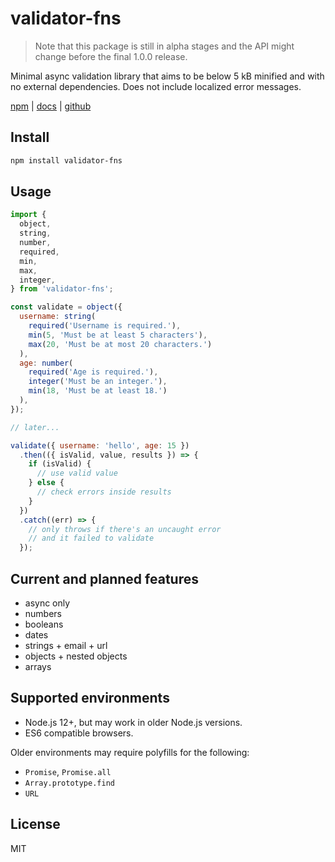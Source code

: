 # validator-fns

> Note that this package is still in alpha stages and the API might change before the final 1.0.0 release.

Minimal async validation library that aims to be below 5 kB minified and with no external dependencies. Does not include localized error messages.

[npm][npm] | [docs][docs] | [github][github]

## Install

```sh
npm install validator-fns
```

## Usage

```js
import {
  object,
  string,
  number,
  required,
  min,
  max,
  integer,
} from 'validator-fns';

const validate = object({
  username: string(
    required('Username is required.'),
    min(5, 'Must be at least 5 characters'),
    max(20, 'Must be at most 20 characters.')
  ),
  age: number(
    required('Age is required.'),
    integer('Must be an integer.'),
    min(18, 'Must be at least 18.')
  ),
});

// later...

validate({ username: 'hello', age: 15 })
  .then(({ isValid, value, results }) => {
    if (isValid) {
      // use valid value
    } else {
      // check errors inside results
    }
  })
  .catch((err) => {
    // only throws if there's an uncaught error
    // and it failed to validate
  });
```

## Current and planned features

- async only
- numbers
- booleans
- dates
- strings + email + url
- objects + nested objects
- arrays

## Supported environments

- Node.js 12+, but may work in older Node.js versions.
- ES6 compatible browsers.

Older environments may require polyfills for the following:

- `Promise`, `Promise.all`
- `Array.prototype.find`
- `URL`

## License

MIT

[npm]: https://www.npmjs.com/package/validator-fns
[docs]: https://validator-fns.vercel.app/
[github]: https://github.com/smonn/validator-fns
